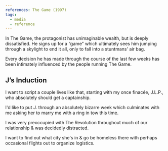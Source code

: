 ```yaml
---
references: The Game (1997)
tags:
  - media
  - reference
---
```

In The Game, the protagonist has unimaginable wealth, but is deeply dissatisfied. He signs up for a “game” which ultimately sees him jumping through a skylight to end it all, only to fall into a stuntmans' air bag.

Every decision he has made through the course of the last few weeks has been intimately influenced by the people running The Game.

## J’s Induction

I want to script a couple lives like that, starting with my once finacée, J.L.P., who absolutely should get a captainship.

I'd like to put J. through an absolutely bizarre week which culminates with me asking her to marry me with a ring in tow this time.

I was very preoccupied with The Revolution throughout much of our relationship & was decidedly distracted.

I want to find out what city she's in & go be homeless there with perhaps occasional flights out to organize logistics.